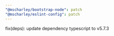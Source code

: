```yaml
---
"@mscharley/bootstrap-node": patch
"@mscharley/eslint-config": patch
---
```


fix(deps): update dependency typescript to v5.7.3
